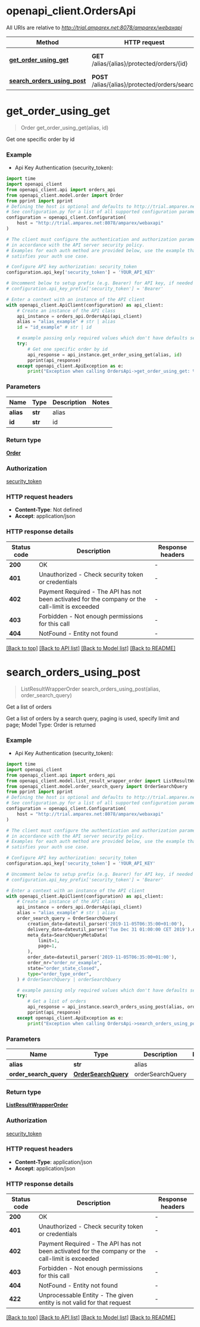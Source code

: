 # openapi_client.OrdersApi

All URIs are relative to *http://trial.amparex.net:8078/amparex/webaxapi*

Method | HTTP request | Description
------------- | ------------- | -------------
[**get_order_using_get**](OrdersApi.md#get_order_using_get) | **GET** /alias/{alias}/protected/orders/{id} | Get one specific order by id
[**search_orders_using_post**](OrdersApi.md#search_orders_using_post) | **POST** /alias/{alias}/protected/orders/search | Get a list of orders


# **get_order_using_get**
> Order get_order_using_get(alias, id)

Get one specific order by id

### Example

* Api Key Authentication (security_token):

```python
import time
import openapi_client
from openapi_client.api import orders_api
from openapi_client.model.order import Order
from pprint import pprint
# Defining the host is optional and defaults to http://trial.amparex.net:8078/amparex/webaxapi
# See configuration.py for a list of all supported configuration parameters.
configuration = openapi_client.Configuration(
    host = "http://trial.amparex.net:8078/amparex/webaxapi"
)

# The client must configure the authentication and authorization parameters
# in accordance with the API server security policy.
# Examples for each auth method are provided below, use the example that
# satisfies your auth use case.

# Configure API key authorization: security_token
configuration.api_key['security_token'] = 'YOUR_API_KEY'

# Uncomment below to setup prefix (e.g. Bearer) for API key, if needed
# configuration.api_key_prefix['security_token'] = 'Bearer'

# Enter a context with an instance of the API client
with openapi_client.ApiClient(configuration) as api_client:
    # Create an instance of the API class
    api_instance = orders_api.OrdersApi(api_client)
    alias = "alias_example" # str | alias
    id = "id_example" # str | id

    # example passing only required values which don't have defaults set
    try:
        # Get one specific order by id
        api_response = api_instance.get_order_using_get(alias, id)
        pprint(api_response)
    except openapi_client.ApiException as e:
        print("Exception when calling OrdersApi->get_order_using_get: %s\n" % e)
```


### Parameters

Name | Type | Description  | Notes
------------- | ------------- | ------------- | -------------
 **alias** | **str**| alias |
 **id** | **str**| id |

### Return type

[**Order**](Order.md)

### Authorization

[security_token](../README.md#security_token)

### HTTP request headers

 - **Content-Type**: Not defined
 - **Accept**: application/json


### HTTP response details

| Status code | Description | Response headers |
|-------------|-------------|------------------|
**200** | OK |  -  |
**401** | Unauthorized - Check security token or credentials |  -  |
**402** | Payment Required - The API has not been activated for the company or the call-limit is exceeded |  -  |
**403** | Forbidden - Not enough permissions for this call |  -  |
**404** | NotFound - Entity not found |  -  |

[[Back to top]](#) [[Back to API list]](../README.md#documentation-for-api-endpoints) [[Back to Model list]](../README.md#documentation-for-models) [[Back to README]](../README.md)

# **search_orders_using_post**
> ListResultWrapperOrder search_orders_using_post(alias, order_search_query)

Get a list of orders

Get a list of orders  by a search query, paging is used, specify limit and page; Model Type: Order is returned

### Example

* Api Key Authentication (security_token):

```python
import time
import openapi_client
from openapi_client.api import orders_api
from openapi_client.model.list_result_wrapper_order import ListResultWrapperOrder
from openapi_client.model.order_search_query import OrderSearchQuery
from pprint import pprint
# Defining the host is optional and defaults to http://trial.amparex.net:8078/amparex/webaxapi
# See configuration.py for a list of all supported configuration parameters.
configuration = openapi_client.Configuration(
    host = "http://trial.amparex.net:8078/amparex/webaxapi"
)

# The client must configure the authentication and authorization parameters
# in accordance with the API server security policy.
# Examples for each auth method are provided below, use the example that
# satisfies your auth use case.

# Configure API key authorization: security_token
configuration.api_key['security_token'] = 'YOUR_API_KEY'

# Uncomment below to setup prefix (e.g. Bearer) for API key, if needed
# configuration.api_key_prefix['security_token'] = 'Bearer'

# Enter a context with an instance of the API client
with openapi_client.ApiClient(configuration) as api_client:
    # Create an instance of the API class
    api_instance = orders_api.OrdersApi(api_client)
    alias = "alias_example" # str | alias
    order_search_query = OrderSearchQuery(
        creation_date=dateutil_parser('2019-11-05T06:35:00+01:00'),
        delivery_date=dateutil_parser('Tue Dec 31 01:00:00 CET 2019').date(),
        meta_data=SearchQueryMetaData(
            limit=1,
            page=1,
        ),
        order_date=dateutil_parser('2019-11-05T06:35:00+01:00'),
        order_nr="order_nr_example",
        state="order_state_closed",
        type="order_type_order",
    ) # OrderSearchQuery | orderSearchQuery

    # example passing only required values which don't have defaults set
    try:
        # Get a list of orders
        api_response = api_instance.search_orders_using_post(alias, order_search_query)
        pprint(api_response)
    except openapi_client.ApiException as e:
        print("Exception when calling OrdersApi->search_orders_using_post: %s\n" % e)
```


### Parameters

Name | Type | Description  | Notes
------------- | ------------- | ------------- | -------------
 **alias** | **str**| alias |
 **order_search_query** | [**OrderSearchQuery**](OrderSearchQuery.md)| orderSearchQuery |

### Return type

[**ListResultWrapperOrder**](ListResultWrapperOrder.md)

### Authorization

[security_token](../README.md#security_token)

### HTTP request headers

 - **Content-Type**: application/json
 - **Accept**: application/json


### HTTP response details

| Status code | Description | Response headers |
|-------------|-------------|------------------|
**200** | OK |  -  |
**401** | Unauthorized - Check security token or credentials |  -  |
**402** | Payment Required - The API has not been activated for the company or the call-limit is exceeded |  -  |
**403** | Forbidden - Not enough permissions for this call |  -  |
**404** | NotFound - Entity not found |  -  |
**422** | Unprocessable Entity - The given entity is not valid for that request |  -  |

[[Back to top]](#) [[Back to API list]](../README.md#documentation-for-api-endpoints) [[Back to Model list]](../README.md#documentation-for-models) [[Back to README]](../README.md)


